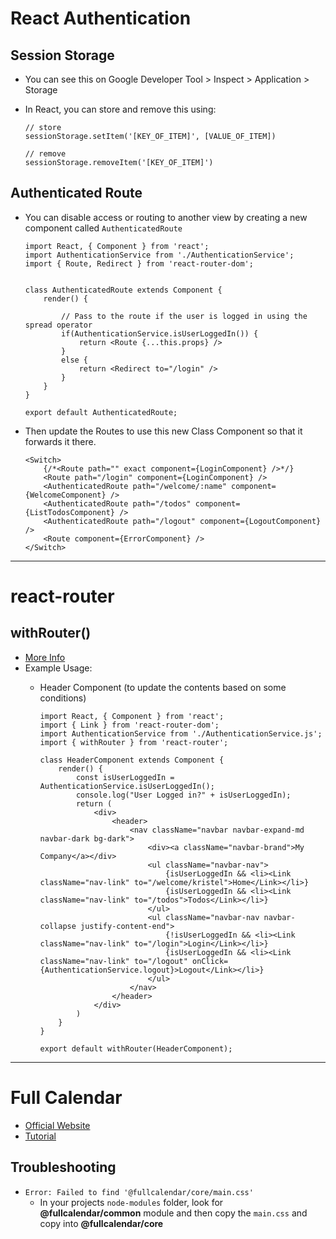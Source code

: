 # React Authentication

## Session Storage

* You can see this on Google Developer Tool > Inspect > Application > Storage
* In React, you can store and remove this using: 

    ```
    // store
    sessionStorage.setItem('[KEY_OF_ITEM]', [VALUE_OF_ITEM])

    // remove
    sessionStorage.removeItem('[KEY_OF_ITEM]')
    ```

## Authenticated Route

* You can disable access or routing to another view by creating a new component called `AuthenticatedRoute`

    ```
    import React, { Component } from 'react';
    import AuthenticationService from './AuthenticationService';
    import { Route, Redirect } from 'react-router-dom';


    class AuthenticatedRoute extends Component {
        render() {

            // Pass to the route if the user is logged in using the spread operator
            if(AuthenticationService.isUserLoggedIn()) {
                return <Route {...this.props} />
            }
            else {
                return <Redirect to="/login" />
            }
        }
    }

    export default AuthenticatedRoute;
    ```
* Then update the Routes to use this new Class Component so that it forwards it there.

    ```
    <Switch>
        {/*<Route path="" exact component={LoginComponent} />*/}
        <Route path="/login" component={LoginComponent} />
        <AuthenticatedRoute path="/welcome/:name" component={WelcomeComponent} />
        <AuthenticatedRoute path="/todos" component={ListTodosComponent} />
        <AuthenticatedRoute path="/logout" component={LogoutComponent} />
        <Route component={ErrorComponent} />
    </Switch>
    ```

---

# react-router

## withRouter()

* [More Info](https://reactrouter.com/web/api/withRouter)
* Example Usage:
    * Header Component (to update the contents based on some conditions)
    
        ```
        import React, { Component } from 'react';
        import { Link } from 'react-router-dom';
        import AuthenticationService from './AuthenticationService.js';
        import { withRouter } from 'react-router';

        class HeaderComponent extends Component {
            render() {
                const isUserLoggedIn = AuthenticationService.isUserLoggedIn();
                console.log("User Logged in?" + isUserLoggedIn);
                return (
                    <div>
                        <header>
                            <nav className="navbar navbar-expand-md navbar-dark bg-dark">
                                <div><a className="navbar-brand">My Company</a></div>
                                <ul className="navbar-nav">
                                    {isUserLoggedIn && <li><Link className="nav-link" to="/welcome/kristel">Home</Link></li>}
                                    {isUserLoggedIn && <li><Link className="nav-link" to="/todos">Todos</Link></li>}
                                </ul>
                                <ul className="navbar-nav navbar-collapse justify-content-end">
                                    {!isUserLoggedIn && <li><Link className="nav-link" to="/login">Login</Link></li>}
                                    {isUserLoggedIn && <li><Link className="nav-link" to="/logout" onClick={AuthenticationService.logout}>Logout</Link></li>}
                                </ul>
                            </nav>
                        </header>
                    </div>
                )
            }
        }

        export default withRouter(HeaderComponent);
        ```
---

# Full Calendar

* [Official Website](https://fullcalendar.io/)
* [Tutorial](https://www.newline.co/@dmitryrogozhny/how-to-add-month,-week,-or-day-calendar-in-react-with-fullcalendar--7e10e8cf)

## Troubleshooting

* `Error: Failed to find '@fullcalendar/core/main.css'`
    * In your projects `node-modules` folder, look for **@fullcalendar/common** module and then copy the `main.css` and copy into **@fullcalendar/core**
